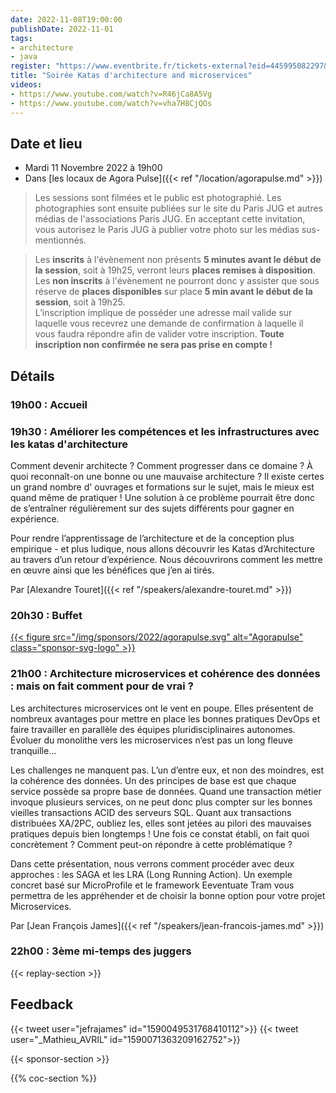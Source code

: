 ```yaml
---
date: 2022-11-08T19:00:00
publishDate: 2022-11-01
tags:
- architecture
- java
register: "https://www.eventbrite.fr/tickets-external?eid=445995082297&ref=etckt"
title: "Soirée Katas d'architecture and microservices"
videos:
- https://www.youtube.com/watch?v=R46jCa8A5Vg
- https://www.youtube.com/watch?v=vha7H8CjQOs
---
```


## Date et lieu

* Mardi 11 Novembre 2022 à 19h00
* Dans [les locaux de Agora Pulse]({{< ref "/location/agorapulse.md" >}})

> Les sessions sont filmées et le public est photographié. Les photographies sont ensuite publiées sur le site du Paris JUG et autres médias de l'associations Paris JUG. En acceptant cette invitation, vous autorisez le Paris JUG à publier votre photo sur les médias sus-mentionnés.

> Les **inscrits** à l'évènement non présents **5 minutes avant le début de la session**, soit à 19h25, verront leurs **places remises à disposition**.  
Les **non inscrits** à l'évènement ne pourront donc y assister que sous réserve de **places disponibles** sur place **5 min avant le début de la session**, soit à 19h25.  
L’inscription implique de posséder une adresse mail valide sur laquelle vous recevrez une demande de confirmation à laquelle il vous faudra répondre afin de valider votre inscription.
**Toute inscription non confirmée ne sera pas prise en compte !**

## Détails

### 19h00 : Accueil

### 19h30 : Améliorer les compétences et les infrastructures avec les katas d'architecture

Comment devenir architecte ?
Comment progresser dans ce domaine ?
À quoi reconnaît-on une bonne ou une mauvaise architecture ?
Il existe certes un grand nombre d' ouvrages et formations sur le sujet, mais le mieux est quand même de pratiquer !
Une solution à ce problème pourrait être donc de s’entraîner régulièrement sur des sujets différents pour gagner en expérience.

Pour rendre l’apprentissage de l’architecture et de la conception plus empirique - et plus ludique, nous allons découvrir les Katas d’Architecture au travers d’un retour d’expérience.
Nous découvrirons comment les mettre en œuvre ainsi que les bénéfices que j’en ai tirés.

Par [Alexandre Touret]({{< ref "/speakers/alexandre-touret.md" >}})

### 20h30 : Buffet

[{{< figure src="/img/sponsors/2022/agorapulse.svg" alt="Agorapulse" class="sponsor-svg-logo" >}}](https://www.agorapulse.com/)

### 21h00 : Architecture microservices et cohérence des données : mais on fait comment pour de vrai ?

Les architectures microservices ont le vent en poupe.
Elles présentent de nombreux avantages pour mettre en place les bonnes pratiques DevOps et faire travailler en parallèle des équipes pluridisciplinaires autonomes.
Évoluer du monolithe vers les microservices n’est pas un long fleuve tranquille…

Les challenges ne manquent pas.
L’un d’entre eux, et non des moindres, est la cohérence des données.
Un des principes de base est que chaque service possède sa propre base de données.
Quand une transaction métier invoque plusieurs services, on ne peut donc plus compter sur les bonnes vieilles transactions ACID des serveurs SQL.
Quant aux transactions distribuées XA/2PC, oubliez les, elles sont jetées au pilori des mauvaises pratiques depuis bien longtemps !
Une fois ce constat établi, on fait quoi concrètement ?
Comment peut-on répondre à cette problématique ?

Dans cette présentation, nous verrons comment procéder avec deux approches : les SAGA et les LRA (Long Running Action).
Un exemple concret basé sur MicroProfile et le framework Eeventuate Tram vous permettra de les appréhender et de choisir la bonne option pour votre projet Microservices.

Par [Jean François James]({{< ref "/speakers/jean-francois-james.md" >}})

### 22h00 : 3ème mi-temps des juggers

{{< replay-section >}}

## Feedback

{{< tweet user="jefrajames" id="1590049531768410112">}}
{{< tweet user="_Mathieu_AVRIL" id="1590071363209162752">}}

{{< sponsor-section >}}

{{% coc-section %}}
